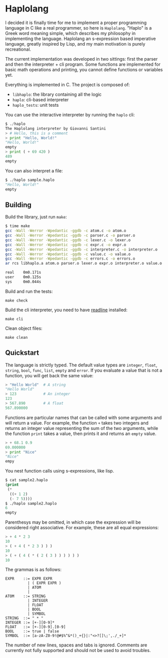 # Haplolang

I decided it is finally time for me to implement a proper programming
language in C like a real programmer, so here is `Haplolang`. "Haplo"
is a Greek word meaning simple, which describes my philosophy in
implementing the language. Haplolang an s-expression based imperative
language, greatly inspired by Lisp, and my main motivation is purely
recreational.

The current implementation was developed in two sittings: first the
parser and then the interpreter + cli program. Some functions are
implemented for basic math operations and printing, you cannot define
functions or variables yet.

Everything is implemented in C. The project is composed of:

- `libhaplo`: the library containing all the logic
- `haplo`: cli-based interpreter
- `haplo_tests`: unit tests

You can use the interactive interpreter by running the `haplo` cli:

```python
$ ./haplo
The Haplolang interpreter by Giovanni Santini
> # Hello, this is a comment
> print "Hello, World!"
"Hello, World!"
empty
> print ( + 69 420 )
489
empty
```

You can also interpret a file:

```python
$ ./haplo sample.haplo 
"Hello, World!"
empty
```

## Building

Build the library, just run `make`:

```bash
$ time make
gcc -Wall -Werror -Wpedantic -ggdb -c atom.c -o atom.o
gcc -Wall -Werror -Wpedantic -ggdb -c parser.c -o parser.o
gcc -Wall -Werror -Wpedantic -ggdb -c lexer.c -o lexer.o
gcc -Wall -Werror -Wpedantic -ggdb -c expr.c -o expr.o
gcc -Wall -Werror -Wpedantic -ggdb -c interpreter.c -o interpreter.o
gcc -Wall -Werror -Wpedantic -ggdb -c value.c -o value.o
gcc -Wall -Werror -Wpedantic -ggdb -c errors.c -o errors.o
ar rcs libhaplo.a atom.o parser.o lexer.o expr.o interpreter.o value.o errors.o

real    0m0.171s
user    0m0.125s
sys     0m0.044s
```

Build and run the tests:

```
make check
```

Build the cli interpreter, you need to have
[readline](https://savannah.gnu.org/git/?group=readline) installed:

```
make cli
```

Clean object files:

```
make clean
```

## Quickstart

The language is strictly typed. The default value types are `integer`,
`float`, `string`, `bool`, `func`, `list`, `empty` and `error`. If you
evaluate a value that is not a function, you will get back the same
value:

```python
> "Hello World"  # A string
"Hello World"
> 123            # An integer
123
> 567.890        # A float
567.890000
```

Functions are particular names that can be called with some arguments
and will return a value. For example, the function `+` takes two
integers and returns an integer value representing the sum of the two
arguments, while the function `print` takes a value, then prints it
and returns an `empty` value.

```python
> + 68.1 0.9
69.000000
> print "Nice"
"Nice"
empy
```

You nest function calls using s-expressions, like lisp.

```lisp
$ cat sample2.haplo 
(print
 (*
  ((+ 1 2)
  (- 7 5))))
$ ./haplo sample2.haplo 
6
empty
```

Parenthesys may be omitted, in which case the expression will be
considered right associative. For example, these are all equal
expressions:

```lisp
> + 4 * 2 3
10
> ( + 4 ( * 2 3 ) ) )
10
> ( + ( 4 ( * ( 2 ( 3 ) ) ) ) ) )
10
```

The grammas is as follows:

```ebnf
EXPR    ::= EXPR EXPR
          | ( EXPR EXPR )
          | ATOM
          |
ATOM    ::= STRING
          | INTEGER
          | FLOAT
          | BOOL
          | SYMBOL
STRING  ::= " * "
INTEGER ::= [+-][0-9]*
FLOAT   ::= [+-][0-9].[0-9]
BOOL    ::= true | false
SYMBOL  ::= [a-zA-Z0-9!@#$%^&*()_+{}|:"<>?[]\;',./_+]*
```

The number of new lines, spaces and tabs is ignored. Comments are
currently not fully supported and should not be used to avoid
troubles.
